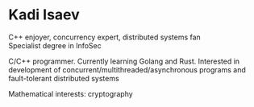 # Kadi Isaev
C++ enjoyer, concurrency expert, distributed systems fan  \
Specialist degree in InfoSec

C/C++ programmer. Currently learning Golang and Rust. Interested in development of concurrent/multithreaded/asynchronous programs and fault-tolerant distributed systems

Mathematical interests: cryptography

